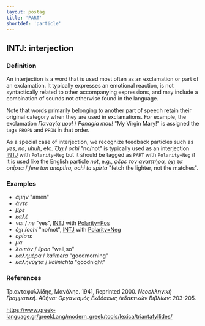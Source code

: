 ```yaml
---
layout: postag
title: 'PART'
shortdef: 'particle'
---
```


## INTJ: interjection 

### Definition

An interjection is a word that is used most often as an exclamation or part of an exclamation. It typically expresses an emotional reaction, is not syntactically related to other accompanying expressions, and may include a combination of sounds not otherwise found in the language.

Note that words primarily belonging to another part of speech retain their original category when they are used in exclamations. For example, the exclamation *Παναγία μου!* / *Panagia mou!* "My Virgin Mary!" is assigned the tags <code>PROPN</code> and <code>PRON</code> in that order.  

As a special case of interjection, we recognize feedback particles such as *yes*, *no*, *uhuh*, etc.  *Όχι* / *ochi* "no/not" is typically used as an interjection [INTJ]() with <code>Polarity=Neg</code> but it should be tagged as <code>PART</code> with <code>Polarity=Neg</code> if it is used like the English particle *not*, e.g., *φέρε τον αναπτήρα, όχι τα σπίρτα* / *fere ton anaptira, ochi ta spirta* "fetch the lighter, not the matches".

### Examples

-	*αμήν* "amen"
-	*άντε* 
-	*βρε*
-	*καλέ*
-	*ναι* / *ne* "yes",  [INTJ]() with [Polarity=Pos]()
-	*όχι* /*ochi* "no/not", [INTJ]() with [Polarity=Neg]()
-	*ορίστε*
-	*μα*
-	*λοιπόν* / *lipon* "well,so"
-	*καλημέρα* / *kalimera* "goodmorning"
-	*καληνύχτα* / *kalinichta* "goodnight"


### References

Τριανταφυλλίδης, Μανόλης. 1941, Reprinted 2000. *Νεοελληνική Γραμματική. Αθήνα: Οργανισμός Εκδόσεως Διδακτικών Βιβλίων*: 203-205.
         
https://www.greek-language.gr/greekLang/modern_greek/tools/lexica/triantafyllides/
